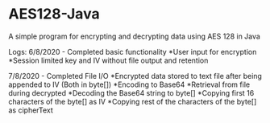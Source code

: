# AES128-Java
A simple program for encrypting and decrypting data using AES 128 in Java



Logs:
6/8/2020 - Completed basic functionality 
	   *User input for encryption
	   *Session limited key and IV without file output and retention

7/8/2020 - Completed File I/O
	   *Encrypted data stored to text file after being appended to IV (Both in byte[])
	   *Encoding to Base64
	   *Retrieval from file during decrypted
	   *Decoding the Base64 string to byte[]
	   *Copying first 16 characters of the byte[] as IV 
	   *Copying rest of the characters of the byte[] as cipherText

		
	   